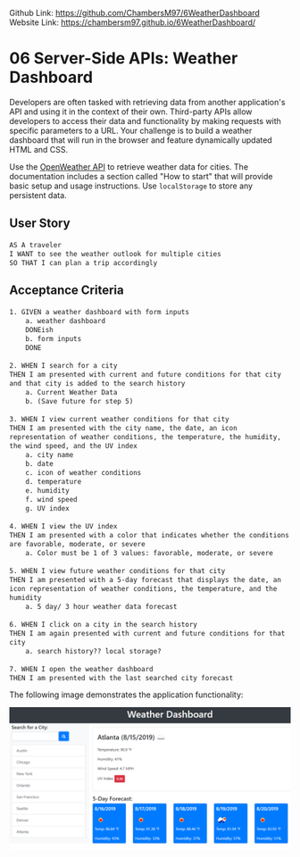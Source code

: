 Github Link: https://github.com/ChambersM97/6WeatherDashboard
Website Link: https://chambersm97.github.io/6WeatherDashboard/




# 06 Server-Side APIs: Weather Dashboard

Developers are often tasked with retrieving data from another application's API and using it in the context of their own. Third-party APIs allow developers to access their data and functionality by making requests with specific parameters to a URL. Your challenge is to build a weather dashboard that will run in the browser and feature dynamically updated HTML and CSS.

Use the [OpenWeather API](https://openweathermap.org/api) to retrieve weather data for cities. The documentation includes a section called "How to start" that will provide basic setup and usage instructions. Use `localStorage` to store any persistent data.

## User Story

```
AS A traveler
I WANT to see the weather outlook for multiple cities
SO THAT I can plan a trip accordingly
```

## Acceptance Criteria

```
1. GIVEN a weather dashboard with form inputs
    a. weather dashboard
    DONEish
    b. form inputs
    DONE

2. WHEN I search for a city
THEN I am presented with current and future conditions for that city and that city is added to the search history
    a. Current Weather Data
    b. (Save future for step 5)

3. WHEN I view current weather conditions for that city
THEN I am presented with the city name, the date, an icon representation of weather conditions, the temperature, the humidity, the wind speed, and the UV index
    a. city name
    b. date
    c. icon of weather conditions
    d. temperature
    e. humidity
    f. wind speed
    g. UV index

4. WHEN I view the UV index
THEN I am presented with a color that indicates whether the conditions are favorable, moderate, or severe
    a. Color must be 1 of 3 values: favorable, moderate, or severe

5. WHEN I view future weather conditions for that city
THEN I am presented with a 5-day forecast that displays the date, an icon representation of weather conditions, the temperature, and the humidity
    a. 5 day/ 3 hour weather data forecast

6. WHEN I click on a city in the search history
THEN I am again presented with current and future conditions for that city
    a. search history?? local storage?

7. WHEN I open the weather dashboard
THEN I am presented with the last searched city forecast
```

The following image demonstrates the application functionality:

![weather dashboard demo](./Assets/06-server-side-apis-homework-demo.png)



